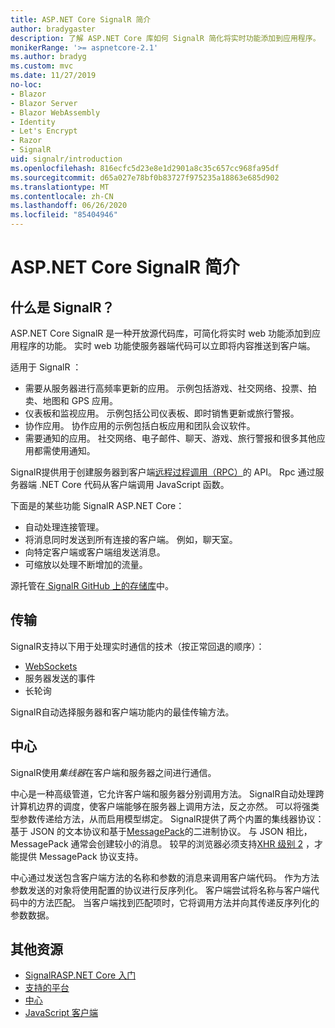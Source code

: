 ```yaml
---
title: ASP.NET Core SignalR 简介
author: bradygaster
description: 了解 ASP.NET Core 库如何 SignalR 简化将实时功能添加到应用程序。
monikerRange: '>= aspnetcore-2.1'
ms.author: bradyg
ms.custom: mvc
ms.date: 11/27/2019
no-loc:
- Blazor
- Blazor Server
- Blazor WebAssembly
- Identity
- Let's Encrypt
- Razor
- SignalR
uid: signalr/introduction
ms.openlocfilehash: 816ecfc5d23e8e1d2901a8c35c657cc968fa95df
ms.sourcegitcommit: d65a027e78bf0b83727f975235a18863e685d902
ms.translationtype: MT
ms.contentlocale: zh-CN
ms.lasthandoff: 06/26/2020
ms.locfileid: "85404946"
---
```

# <a name="introduction-to-aspnet-core-signalr"></a>ASP.NET Core SignalR 简介

## <a name="what-is-signalr"></a>什么是 SignalR？

ASP.NET Core SignalR 是一种开放源代码库，可简化将实时 web 功能添加到应用程序的功能。 实时 web 功能使服务器端代码可以立即将内容推送到客户端。

适用于 SignalR ：

* 需要从服务器进行高频率更新的应用。 示例包括游戏、社交网络、投票、拍卖、地图和 GPS 应用。
* 仪表板和监视应用。 示例包括公司仪表板、即时销售更新或旅行警报。
* 协作应用。 协作应用的示例包括白板应用和团队会议软件。
* 需要通知的应用。 社交网络、电子邮件、聊天、游戏、旅行警报和很多其他应用都需使用通知。

SignalR提供用于创建服务器到客户端[远程过程调用（RPC）](https://wikipedia.org/wiki/Remote_procedure_call)的 API。 Rpc 通过服务器端 .NET Core 代码从客户端调用 JavaScript 函数。

下面是的某些功能 SignalR ASP.NET Core：

* 自动处理连接管理。
* 将消息同时发送到所有连接的客户端。 例如，聊天室。
* 向特定客户端或客户端组发送消息。
* 可缩放以处理不断增加的流量。

源托管在[ SignalR GitHub 上的存储库](https://github.com/dotnet/AspNetCore/tree/master/src/SignalR)中。

## <a name="transports"></a>传输

SignalR支持以下用于处理实时通信的技术（按正常回退的顺序）：

* [WebSockets](https://tools.ietf.org/html/rfc7118)
* 服务器发送的事件
* 长轮询

SignalR自动选择服务器和客户端功能内的最佳传输方法。

## <a name="hubs"></a>中心

SignalR使用*集线器*在客户端和服务器之间进行通信。

中心是一种高级管道，它允许客户端和服务器分别调用方法。 SignalR自动处理跨计算机边界的调度，使客户端能够在服务器上调用方法，反之亦然。 可以将强类型参数传递给方法，从而启用模型绑定。 SignalR提供了两个内置的集线器协议：基于 JSON 的文本协议和基于[MessagePack](https://msgpack.org/)的二进制协议。  与 JSON 相比，MessagePack 通常会创建较小的消息。 较早的浏览器必须支持[XHR 级别 2](https://caniuse.com/#feat=xhr2) ，才能提供 MessagePack 协议支持。

中心通过发送包含客户端方法的名称和参数的消息来调用客户端代码。 作为方法参数发送的对象将使用配置的协议进行反序列化。 客户端尝试将名称与客户端代码中的方法匹配。 当客户端找到匹配项时，它将调用方法并向其传递反序列化的参数数据。

## <a name="additional-resources"></a>其他资源

* [SignalRASP.NET Core 入门](xref:tutorials/signalr)
* [支持的平台](xref:signalr/supported-platforms)
* [中心](xref:signalr/hubs)
* [JavaScript 客户端](xref:signalr/javascript-client)

